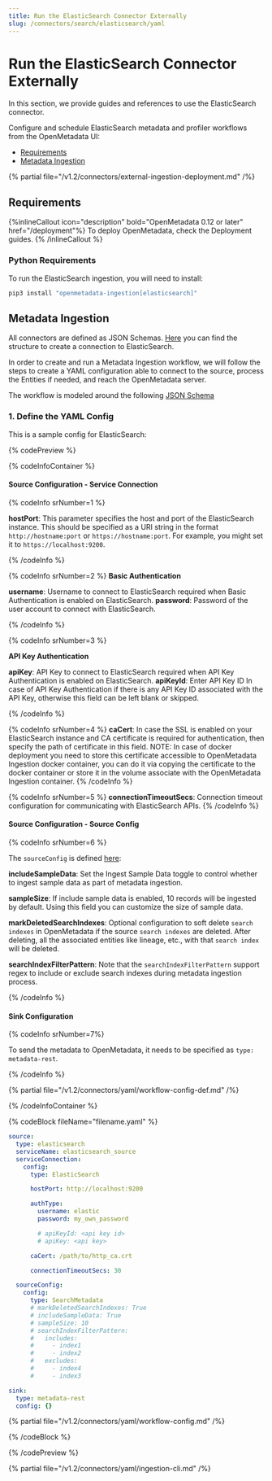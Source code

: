 ```yaml
---
title: Run the ElasticSearch Connector Externally
slug: /connectors/search/elasticsearch/yaml
---
```


# Run the ElasticSearch Connector Externally

In this section, we provide guides and references to use the ElasticSearch connector.

Configure and schedule ElasticSearch metadata and profiler workflows from the OpenMetadata UI:

- [Requirements](#requirements)
- [Metadata Ingestion](#metadata-ingestion)

{% partial file="/v1.2/connectors/external-ingestion-deployment.md" /%}

## Requirements

{%inlineCallout icon="description" bold="OpenMetadata 0.12 or later" href="/deployment"%}
To deploy OpenMetadata, check the Deployment guides.
{% /inlineCallout %}



### Python Requirements

To run the ElasticSearch ingestion, you will need to install:

```bash
pip3 install "openmetadata-ingestion[elasticsearch]"
```

## Metadata Ingestion

All connectors are defined as JSON Schemas.
[Here](https://github.com/open-metadata/OpenMetadata/blob/main/openmetadata-spec/src/main/resources/json/schema/entity/services/connections/search/elasticSearchConnection.json)
you can find the structure to create a connection to ElasticSearch.

In order to create and run a Metadata Ingestion workflow, we will follow
the steps to create a YAML configuration able to connect to the source,
process the Entities if needed, and reach the OpenMetadata server.

The workflow is modeled around the following
[JSON Schema](https://github.com/open-metadata/OpenMetadata/blob/main/openmetadata-spec/src/main/resources/json/schema/metadataIngestion/workflow.json)

### 1. Define the YAML Config

This is a sample config for ElasticSearch:

{% codePreview %}

{% codeInfoContainer %}

#### Source Configuration - Service Connection

{% codeInfo srNumber=1 %}

**hostPort**: This parameter specifies the host and port of the ElasticSearch instance. This should be specified as a URI string in the format `http://hostname:port` or `https://hostname:port`. For example, you might set it to `https://localhost:9200`.

{% /codeInfo %}


{% codeInfo srNumber=2 %}
**Basic Authentication**

**username**: Username to connect to ElasticSearch required when Basic Authentication is enabled on ElasticSearch.
**password**: Password of the user account to connect with ElasticSearch.

{% /codeInfo %}

{% codeInfo srNumber=3 %}

**API Key Authentication**

**apiKey**:  API Key to connect to ElasticSearch required when API Key Authentication is enabled on ElasticSearch.
**apiKeyId**: Enter API Key ID In case of API Key Authentication if there is any API Key ID associated with the API Key, otherwise this field can be left blank or skipped.

{% /codeInfo %}

{% codeInfo srNumber=4 %}
**caCert**: In case the SSL is enabled on your ElasticSearch instance and CA certificate is required for authentication, then specify the path of certificate in this field. NOTE: In case of docker deployment you need to store this certificate accessible to OpenMetadata Ingestion docker container, you can do it via copying the certificate to the docker container or store it in the volume associate with the OpenMetadata Ingestion container.
{% /codeInfo %}


{% codeInfo srNumber=5 %}
**connectionTimeoutSecs**: Connection timeout configuration for communicating with ElasticSearch APIs.
{% /codeInfo %}



#### Source Configuration - Source Config

{% codeInfo srNumber=6 %}

The `sourceConfig` is defined [here](https://github.com/open-metadata/OpenMetadata/blob/main/openmetadata-spec/src/main/resources/json/schema/metadataIngestion/searchServiceMetadataPipeline.json):

**includeSampleData**: Set the Ingest Sample Data toggle to control whether to ingest sample data as part of metadata ingestion.

**sampleSize**: If include sample data is enabled, 10 records will be ingested by default. Using this field you can customize the size of sample data.

**markDeletedSearchIndexes**: Optional configuration to soft delete `search indexes` in OpenMetadata if the source `search indexes` are deleted. After deleting, all the associated entities like lineage, etc., with that `search index` will be deleted.

**searchIndexFilterPattern**: Note that the `searchIndexFilterPattern` support regex to include or exclude search indexes during metadata ingestion process.

{% /codeInfo %}

#### Sink Configuration

{% codeInfo srNumber=7%}

To send the metadata to OpenMetadata, it needs to be specified as `type: metadata-rest`.

{% /codeInfo %}

{% partial file="/v1.2/connectors/yaml/workflow-config-def.md" /%}

{% /codeInfoContainer %}

{% codeBlock fileName="filename.yaml" %}

```yaml
source:
  type: elasticsearch
  serviceName: elasticsearch_source
  serviceConnection:
    config:
      type: ElasticSearch
```
```yaml {% srNumber=1 %}
      hostPort: http://localhost:9200
```
```yaml {% srNumber=2 %}
      authType:
        username: elastic
        password: my_own_password
```
```yaml {% srNumber=3 %}
        # apiKeyId: <api key id>
        # apiKey: <api key>
```
```yaml {% srNumber=4 %}
      caCert: /path/to/http_ca.crt
```
```yaml {% srNumber=5 %}
      connectionTimeoutSecs: 30
```
```yaml {% srNumber=6 %}
  sourceConfig:
    config:
      type: SearchMetadata
      # markDeletedSearchIndexes: True
      # includeSampleData: True
      # sampleSize: 10
      # searchIndexFilterPattern:
      #   includes:
      #     - index1
      #     - index2
      #   excludes:
      #     - index4
      #     - index3
```
```yaml {% srNumber=7 %}
sink:
  type: metadata-rest
  config: {}
```

{% partial file="/v1.2/connectors/yaml/workflow-config.md" /%}

{% /codeBlock %}

{% /codePreview %}

{% partial file="/v1.2/connectors/yaml/ingestion-cli.md" /%}
